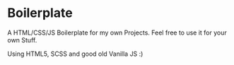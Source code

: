 # Boilerplate

A HTML/CSS/JS Boilerplate for my own Projects.
Feel free to use it for your own Stuff.

Using HTML5, SCSS and good old Vanilla JS :)